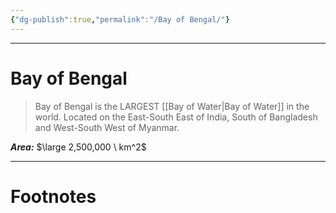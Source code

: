```yaml
---
{"dg-publish":true,"permalink":"/Bay of Bengal/"}
---
```



---
# Bay of Bengal
> Bay of Bengal is the LARGEST [[Bay of Water\|Bay of Water]] in the world. Located on the East-South East of India, South of Bangladesh and West-South West of Myanmar.

***Area:*** $\large 2,500,000 \ km^2$ 



---
# Footnotes
